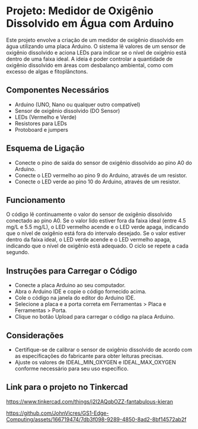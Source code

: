 # Projeto: Medidor de Oxigênio Dissolvido em Água com Arduino
Este projeto envolve a criação de um medidor de oxigênio dissolvido em água utilizando uma placa Arduino. O sistema lê valores de um sensor de oxigênio dissolvido e aciona LEDs para indicar se o nível de oxigênio está dentro de uma faixa ideal. A ideia é poder controlar a quantidade de oxigênio dissolvido em áreas com desbalanço ambiental, como com excesso de algas e fitoplânctons.
## Componentes Necessários
- Arduino (UNO, Nano ou qualquer outro compatível)
- Sensor de oxigênio dissolvido (DO Sensor)
- LEDs (Vermelho e Verde)
- Resistores para LEDs
- Protoboard e jumpers
## Esquema de Ligação
- Conecte o pino de saída do sensor de oxigênio dissolvido ao pino A0 do Arduino.
- Conecte o LED vermelho ao pino 9 do Arduino, através de um resistor.
- Conecte o LED verde ao pino 10 do Arduino, através de um resistor.
## Funcionamento
O código lê continuamente o valor do sensor de oxigênio dissolvido conectado ao pino A0. Se o valor lido estiver fora da faixa ideal (entre 4.5 mg/L e 5.5 mg/L), o LED vermelho acende e o LED verde apaga, indicando que o nível de oxigênio está fora do intervalo desejado. Se o valor estiver dentro da faixa ideal, o LED verde acende e o LED vermelho apaga, indicando que o nível de oxigênio está adequado. O ciclo se repete a cada segundo.
## Instruções para Carregar o Código
- Conecte a placa Arduino ao seu computador.
- Abra o Arduino IDE e copie o código fornecido acima.
- Cole o código na janela do editor do Arduino IDE.
- Selecione a placa e a porta correta em Ferramentas > Placa e Ferramentas > Porta.
- Clique no botão Upload para carregar o código na placa Arduino.
## Considerações
- Certifique-se de calibrar o sensor de oxigênio dissolvido de acordo com as especificações do fabricante para obter leituras precisas.
- Ajuste os valores de IDEAL_MIN_OXYGEN e IDEAL_MAX_OXYGEN conforme necessário para seu uso específico.
## Link para o projeto no Tinkercad
https://www.tinkercad.com/things/j2I2AQqbOZZ-fantabulous-kieran

https://github.com/JohnVicres/GS1-Edge-Computing/assets/166719474/7db3f098-9289-4850-8ad2-8bf14572ab2f


